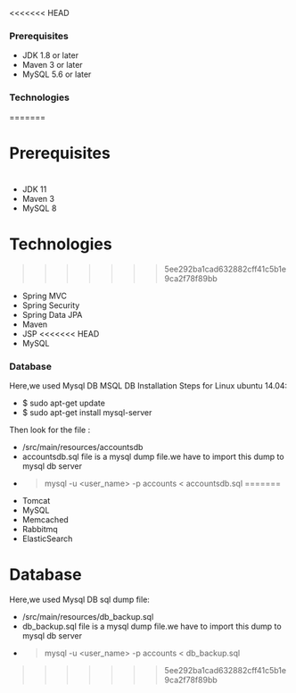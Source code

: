 <<<<<<< HEAD
####
### Prerequisites
- JDK 1.8 or later
- Maven 3 or later
- MySQL 5.6 or later

### Technologies 
=======
# Prerequisites
#
- JDK 11 
- Maven 3 
- MySQL 8

# Technologies 
>>>>>>> 5ee292ba1cad632882cff41c5b1e9ca2f78f89bb
- Spring MVC
- Spring Security
- Spring Data JPA
- Maven
- JSP
<<<<<<< HEAD
- MySQL
### Database
Here,we used Mysql DB 
MSQL DB Installation Steps for Linux ubuntu 14.04:
- $ sudo apt-get update
- $ sudo apt-get install mysql-server

Then look for the file :
- /src/main/resources/accountsdb
- accountsdb.sql file is a mysql dump file.we have to import this dump to mysql db server
- > mysql -u <user_name> -p accounts < accountsdb.sql
=======
- Tomcat
- MySQL
- Memcached
- Rabbitmq
- ElasticSearch
# Database
Here,we used Mysql DB 
sql dump file:
- /src/main/resources/db_backup.sql
- db_backup.sql file is a mysql dump file.we have to import this dump to mysql db server
- > mysql -u <user_name> -p accounts < db_backup.sql
>>>>>>> 5ee292ba1cad632882cff41c5b1e9ca2f78f89bb


